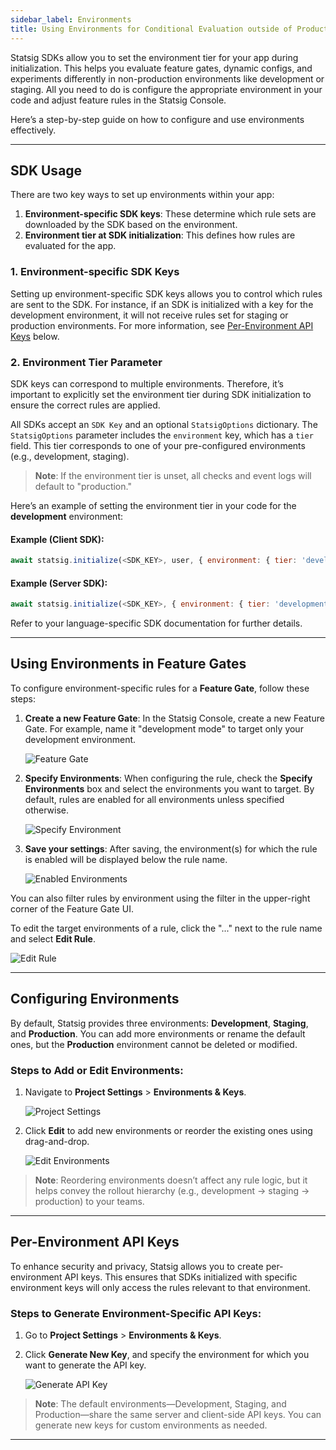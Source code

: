 ```yaml
---
sidebar_label: Environments
title: Using Environments for Conditional Evaluation outside of Production
---
```


Statsig SDKs allow you to set the environment tier for your app during initialization. This helps you evaluate feature gates, dynamic configs, and experiments differently in non-production environments like development or staging. All you need to do is configure the appropriate environment in your code and adjust feature rules in the Statsig Console.

Here’s a step-by-step guide on how to configure and use environments effectively.

---

## SDK Usage

There are two key ways to set up environments within your app:

1. **Environment-specific SDK keys**: These determine which rule sets are downloaded by the SDK based on the environment.
2. **Environment tier at SDK initialization**: This defines how rules are evaluated for the app.

### 1. Environment-specific SDK Keys

Setting up environment-specific SDK keys allows you to control which rules are sent to the SDK. For instance, if an SDK is initialized with a key for the development environment, it will not receive rules set for staging or production environments. For more information, see [Per-Environment API Keys](#per-environment-api-keys) below.

### 2. Environment Tier Parameter

SDK keys can correspond to multiple environments. Therefore, it’s important to explicitly set the environment tier during SDK initialization to ensure the correct rules are applied.

All SDKs accept an `SDK Key` and an optional `StatsigOptions` dictionary. The `StatsigOptions` parameter includes the `environment` key, which has a `tier` field. This tier corresponds to one of your pre-configured environments (e.g., development, staging).

> **Note**: If the environment tier is unset, all checks and event logs will default to "production."

Here’s an example of setting the environment tier in your code for the **development** environment:

#### Example (Client SDK):

```javascript
await statsig.initialize(<SDK_KEY>, user, { environment: { tier: 'development' } });
```

#### Example (Server SDK):

```javascript
await statsig.initialize(<SDK_KEY>, { environment: { tier: 'development' } });
```

Refer to your language-specific SDK documentation for further details.

---

## Using Environments in Feature Gates

To configure environment-specific rules for a **Feature Gate**, follow these steps:

1. **Create a new Feature Gate**: In the Statsig Console, create a new Feature Gate. For example, name it "development mode" to target only your development environment.
   
   ![Feature Gate](https://user-images.githubusercontent.com/101903926/221443079-59d81448-d070-4da0-a010-f038016a6b09.png)

2. **Specify Environments**: When configuring the rule, check the **Specify Environments** box and select the environments you want to target. By default, rules are enabled for all environments unless specified otherwise.

   ![Specify Environment](https://user-images.githubusercontent.com/101903926/221443202-de70eab5-68d5-4173-8f6d-7c680762212e.png)

3. **Save your settings**: After saving, the environment(s) for which the rule is enabled will be displayed below the rule name.
   
   ![Enabled Environments](https://user-images.githubusercontent.com/101903926/221443319-597f1e1e-facc-41a0-8b7a-dcff0fec4405.png)

You can also filter rules by environment using the filter in the upper-right corner of the Feature Gate UI.

To edit the target environments of a rule, click the "..." next to the rule name and select **Edit Rule**.

   ![Edit Rule](https://user-images.githubusercontent.com/101903926/221443425-c8a5e4fe-f49a-47f9-96a7-568ef2f2dd5d.png)

---

## Configuring Environments

By default, Statsig provides three environments: **Development**, **Staging**, and **Production**. You can add more environments or rename the default ones, but the **Production** environment cannot be deleted or modified.

### Steps to Add or Edit Environments:

1. Navigate to **Project Settings** > **Environments & Keys**.

   ![Project Settings](https://user-images.githubusercontent.com/101903926/221449870-797a2f0f-9310-48ce-b299-d4aaf9bd61fb.png)

2. Click **Edit** to add new environments or reorder the existing ones using drag-and-drop.

   ![Edit Environments](https://user-images.githubusercontent.com/101903926/221449939-0ba6e53f-bad1-4600-ac99-1833d55230be.png)

> **Note**: Reordering environments doesn’t affect any rule logic, but it helps convey the rollout hierarchy (e.g., development -> staging -> production) to your teams.

---

## Per-Environment API Keys

To enhance security and privacy, Statsig allows you to create per-environment API keys. This ensures that SDKs initialized with specific environment keys will only access the rules relevant to that environment.

### Steps to Generate Environment-Specific API Keys:

1. Go to **Project Settings** > **Environments & Keys**.

2. Click **Generate New Key**, and specify the environment for which you want to generate the API key.

   ![Generate API Key](https://user-images.githubusercontent.com/101903926/221450416-44348e77-631a-4ae1-98d1-00d5a4c282ad.png)

> **Note**: The default environments—Development, Staging, and Production—share the same server and client-side API keys. You can generate new keys for custom environments as needed.

---
